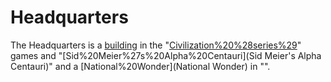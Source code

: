 # Headquarters

The Headquarters is a [building](building) in the "[Civilization%20%28series%29](Civilization)" games and "[Sid%20Meier%27s%20Alpha%20Centauri](Sid Meier's Alpha Centauri)" and a [National%20Wonder](National Wonder) in "".